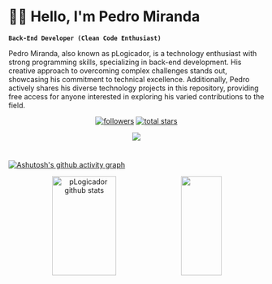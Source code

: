 # 👨‍💻 Hello, I'm Pedro Miranda

**`Back-End Developer (Clean Code Enthusiast)`**

Pedro Miranda, also known as pLogicador, is a technology enthusiast with strong programming skills, specializing in back-end development. His creative approach to overcoming complex challenges stands out, showcasing his commitment to technical excellence. Additionally, Pedro actively shares his diverse technology projects in this repository, providing free access for anyone interested in exploring his varied contributions to the field.

<p align="center">
      <a href="https://github.com/pLogicador?tab=followers">
         <img alt="followers" title="Follow me on Github" src="https://custom-icon-badges.demolab.com/github/followers/pLogicador?color=purple&labelColor=gray&style=for-the-badge&logo=person-add&label=Follow&logoColor=violet"/></a>
      <a href="https://github.com/pLogicador?tab=repositories&sort=stargazers">
         <img alt="total stars" title="Total stars on GitHub" src="https://custom-icon-badges.demolab.com/github/stars/pLogicador?color=khaki&style=for-the-badge&labelColor=darkslateblue&logo=star"/>
      </a>
      <div align="center">  
      <a href="https://www.linkedin.com/in/plogicador/" target="_blank"><img src="https://img.shields.io/badge/LinkedIn-0077B5?style=for-the-badge&logo=linkedin&logoColor=white"</a>
      </div> 
</p>

#


[![Ashutosh's github activity graph](https://github-readme-activity-graph.vercel.app/graph?username=pLogicador&bg_color=0D0D0D&color=444DF2&line=F2D43D&point=A60303&area=true&hide_border=true)](https://github.com/ashutosh00710/github-readme-activity-graph)

<div align="center">  
  <img width="50%" height="195px" src="https://github-readme-stats.vercel.app/api?username=pLogicador&show_icons=true&count_private=true&hide_border=true&title_color=444DF2&icon_color=A60303&text_color=c9d1d9&bg_color=0D0D0D" alt="pLogicador github stats" /> 
  <img width="40%" height="195px" src="https://github-readme-stats.vercel.app/api/top-langs/?username=pLogicador&layout=compact&hide_border=true&title_color=444DF2&text_color=D9D9D9&bg_color=0D0D0D" />
</div>

<br />

<!----
<img src="https://github-profile-trophy.vercel.app/?username=pLogicador&theme=dracula&row=2&no-bg=true&column=8&margin-w=20&margin-h=15" />
--->

